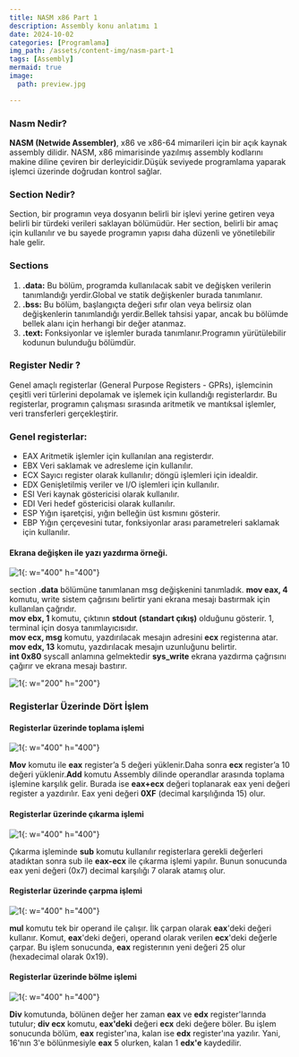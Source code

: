```yaml
---
title: NASM x86 Part 1
description: Assembly konu anlatımı 1
date: 2024-10-02
categories: [Programlama]
img_path: /assets/content-img/nasm-part-1
tags: [Assembly]
mermaid: true
image:
  path: preview.jpg

---
```

### Nasm Nedir?

**NASM (Netwide Assembler)**, x86 ve x86-64 mimarileri için bir açık kaynak assembly dilidir. NASM, x86 mimarisinde yazılmış assembly kodlarını makine diline çeviren bir derleyicidir.Düşük seviyede programlama yaparak işlemci üzerinde doğrudan kontrol sağlar. 

### Section Nedir? 
Section, bir programın veya dosyanın belirli bir işlevi yerine getiren veya belirli bir türdeki verileri saklayan bölümüdür. Her section, belirli bir amaç için kullanılır ve bu sayede programın yapısı daha düzenli ve yönetilebilir hale gelir.

### Sections
  1. **.data:** Bu bölüm, programda kullanılacak sabit ve değişken verilerin tanımlandığı yerdir.Global ve statik değişkenler burada tanımlanır. 
  2. **.bss:** Bu bölüm, başlangıçta değeri sıfır olan veya belirsiz olan değişkenlerin tanımlandığı yerdir.Bellek tahsisi yapar, ancak bu bölümde bellek alanı için herhangi bir değer atanmaz.
  3. **.text:** Fonksiyonlar ve işlemler burada tanımlanır.Programın yürütülebilir kodunun bulunduğu bölümdür. 

### Register Nedir ?
Genel amaçlı registerlar (General Purpose Registers - GPRs), işlemcinin çeşitli veri türlerini depolamak ve işlemek için kullandığı registerlardır. Bu registerlar, programın çalışması sırasında aritmetik ve mantıksal işlemler, veri transferleri gerçekleştirir.

### Genel registerlar:
- EAX	Aritmetik işlemler için kullanılan ana registerdır.
- EBX	Veri saklamak ve adresleme için kullanılır.
- ECX	Sayıcı register olarak kullanılır; döngü işlemleri için idealdir.
- EDX	Genişletilmiş veriler ve I/O işlemleri için kullanılır.
- ESI	Veri kaynak göstericisi olarak kullanılır.
- EDI	Veri hedef göstericisi olarak kullanılır.
- ESP	Yığın işaretçisi, yığın belleğin üst kısmını gösterir.
- EBP	Yığın çerçevesini tutar, fonksiyonlar arası parametreleri saklamak için kullanılır.

#### Ekrana değişken ile yazı yazdırma örneği.
![1](1.jpg){: w="400" h="400"}


section **.data** bölümüne tanımlanan msg değişkenini tanımladık.
**mov eax, 4** komutu, write sistem çağrısını belirtir yani ekrana mesajı bastırmak için kullanılan çağrıdır.  
**mov ebx, 1** komutu, çıktının **stdout** **(standart çıkış)** olduğunu gösterir. 1, terminal için dosya tanımlayıcısıdır.  
**mov ecx, msg** komutu, yazdırılacak mesajın adresini **ecx** registerına atar.  **mov edx, 13** komutu, yazdırılacak mesajın uzunluğunu belirtir.  
**int 0x80** syscall anlamına gelmektedir **sys_write** ekrana yazdırma çağrısını çağırır ve ekrana mesajı bastırır.

![1](2.jpg){: w="200" h="200"}

### Registerlar Üzerinde Dört İşlem
#### Registerlar üzerinde toplama işlemi
![1](3.jpg){: w="400" h="400"}

**Mov** komutu ile **eax** register’a 5 değeri yüklenir.Daha sonra **ecx** register’a 10 değeri yüklenir.**Add** komutu Assembly dilinde operandlar arasında toplama işlemine karşılık gelir. Burada ise **eax+ecx** değeri toplanarak eax yeni değeri register a yazdırılır. Eax yeni değeri **0XF** (decimal karşılığında 15) olur.

#### Registerlar üzerinde çıkarma işlemi
![1](4.jpg){: w="400" h="400"}

Çıkarma işleminde **sub** komutu kullanılır registerlara gerekli değerleri atadıktan sonra sub ile **eax-ecx** ile çıkarma işlemi yapılır. Bunun sonucunda eax yeni değeri (0x7) decimal karşılığı 7 olarak atamış olur.

#### Registerlar üzerinde çarpma işlemi
![1](5.jpg){: w="400" h="400"}

**mul** komutu tek bir operand ile çalışır. İlk çarpan olarak **eax**'deki değeri kullanır. Komut, **eax**'deki değeri, operand olarak verilen **ecx**'deki değerle çarpar. Bu işlem sonucunda, **eax** registerının yeni değeri 25 olur (hexadecimal olarak 0x19).

#### Registerlar üzerinde bölme işlemi
![1](6.jpg){: w="400" h="400"}

**Div** komutunda, bölünen değer her zaman **eax** ve **edx** register'larında tutulur; **div ecx** komutu, **eax'deki** değeri **ecx** deki değere böler. Bu işlem sonucunda bölüm, **eax** register'ına, kalan ise **edx** register'ına yazılır. Yani, 16'nın 3'e bölünmesiyle **eax** 5 olurken, kalan 1 **edx'e** kaydedilir.
